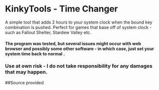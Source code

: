 # KinkyTools - Time Changer

A simple tool that adds 2 hours to your system clock when the bound key combination is pushed.
Perfect for games that base off of system clock - such as Fallout Shelter, Stardew Valley etc.

#### The program was tested, but several issues might occur with web browser and possibly some other software - in which case, just set your system time back to normal .
### Use at own risk - I do not take responsibility for any damages that may happen.

##Source provided
